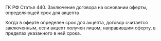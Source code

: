 ГК РФ Статья 440. Заключение договора на основании оферты, определяющей срок для акцепта

Когда в оферте определен срок для акцепта, договор считается заключенным, если акцепт получен лицом, направившим оферту, в пределах указанного в ней срока.
